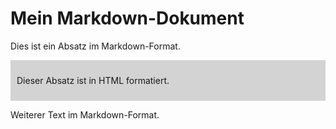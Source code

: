 <!-- Markdown -->
# Mein Markdown-Dokument

Dies ist ein Absatz im Markdown-Format.

<!-- HTML -->
<div style="background-color: lightgray; padding: 10px;">
    <p>Dieser Absatz ist in HTML formatiert.</p>
</div>

Weiterer Text im Markdown-Format.
